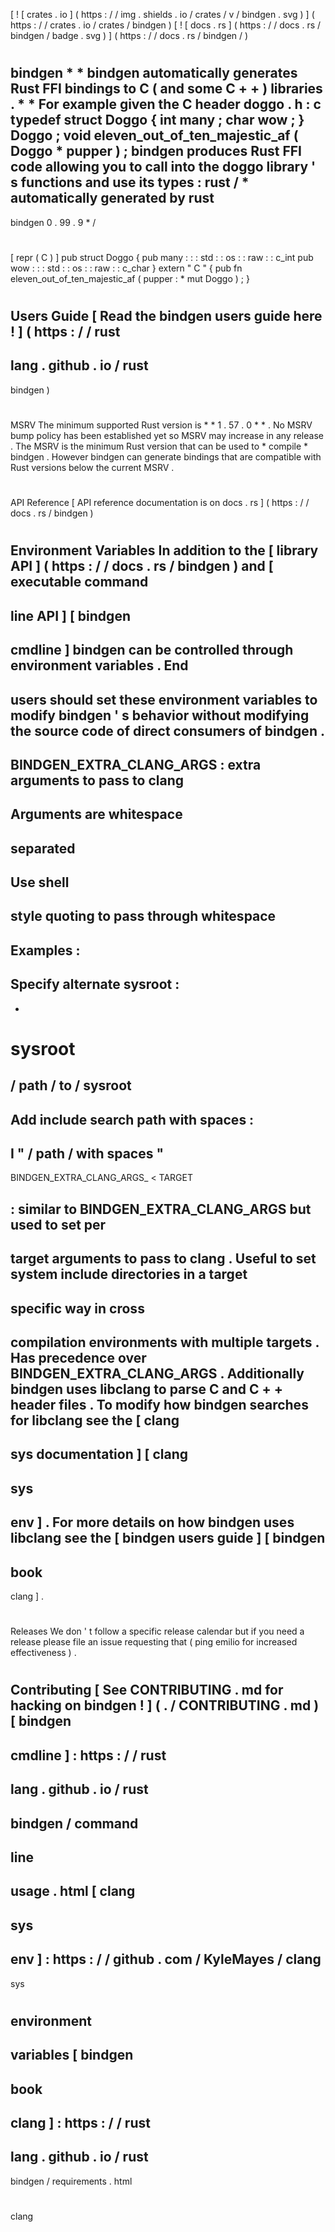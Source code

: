 [
!
[
crates
.
io
]
(
https
:
/
/
img
.
shields
.
io
/
crates
/
v
/
bindgen
.
svg
)
]
(
https
:
/
/
crates
.
io
/
crates
/
bindgen
)
[
!
[
docs
.
rs
]
(
https
:
/
/
docs
.
rs
/
bindgen
/
badge
.
svg
)
]
(
https
:
/
/
docs
.
rs
/
bindgen
/
)
#
bindgen
*
*
bindgen
automatically
generates
Rust
FFI
bindings
to
C
(
and
some
C
+
+
)
libraries
.
*
*
For
example
given
the
C
header
doggo
.
h
:
c
typedef
struct
Doggo
{
int
many
;
char
wow
;
}
Doggo
;
void
eleven_out_of_ten_majestic_af
(
Doggo
*
pupper
)
;
bindgen
produces
Rust
FFI
code
allowing
you
to
call
into
the
doggo
library
'
s
functions
and
use
its
types
:
rust
/
*
automatically
generated
by
rust
-
bindgen
0
.
99
.
9
*
/
#
[
repr
(
C
)
]
pub
struct
Doggo
{
pub
many
:
:
:
std
:
:
os
:
:
raw
:
:
c_int
pub
wow
:
:
:
std
:
:
os
:
:
raw
:
:
c_char
}
extern
"
C
"
{
pub
fn
eleven_out_of_ten_majestic_af
(
pupper
:
*
mut
Doggo
)
;
}
#
#
Users
Guide
[
Read
the
bindgen
users
guide
here
!
]
(
https
:
/
/
rust
-
lang
.
github
.
io
/
rust
-
bindgen
)
#
#
MSRV
The
minimum
supported
Rust
version
is
*
*
1
.
57
.
0
*
*
.
No
MSRV
bump
policy
has
been
established
yet
so
MSRV
may
increase
in
any
release
.
The
MSRV
is
the
minimum
Rust
version
that
can
be
used
to
*
compile
*
bindgen
.
However
bindgen
can
generate
bindings
that
are
compatible
with
Rust
versions
below
the
current
MSRV
.
#
#
API
Reference
[
API
reference
documentation
is
on
docs
.
rs
]
(
https
:
/
/
docs
.
rs
/
bindgen
)
#
#
Environment
Variables
In
addition
to
the
[
library
API
]
(
https
:
/
/
docs
.
rs
/
bindgen
)
and
[
executable
command
-
line
API
]
[
bindgen
-
cmdline
]
bindgen
can
be
controlled
through
environment
variables
.
End
-
users
should
set
these
environment
variables
to
modify
bindgen
'
s
behavior
without
modifying
the
source
code
of
direct
consumers
of
bindgen
.
-
BINDGEN_EXTRA_CLANG_ARGS
:
extra
arguments
to
pass
to
clang
-
Arguments
are
whitespace
-
separated
-
Use
shell
-
style
quoting
to
pass
through
whitespace
-
Examples
:
-
Specify
alternate
sysroot
:
-
-
sysroot
=
/
path
/
to
/
sysroot
-
Add
include
search
path
with
spaces
:
-
I
"
/
path
/
with
spaces
"
-
BINDGEN_EXTRA_CLANG_ARGS_
<
TARGET
>
:
similar
to
BINDGEN_EXTRA_CLANG_ARGS
but
used
to
set
per
-
target
arguments
to
pass
to
clang
.
Useful
to
set
system
include
directories
in
a
target
-
specific
way
in
cross
-
compilation
environments
with
multiple
targets
.
Has
precedence
over
BINDGEN_EXTRA_CLANG_ARGS
.
Additionally
bindgen
uses
libclang
to
parse
C
and
C
+
+
header
files
.
To
modify
how
bindgen
searches
for
libclang
see
the
[
clang
-
sys
documentation
]
[
clang
-
sys
-
env
]
.
For
more
details
on
how
bindgen
uses
libclang
see
the
[
bindgen
users
guide
]
[
bindgen
-
book
-
clang
]
.
#
#
Releases
We
don
'
t
follow
a
specific
release
calendar
but
if
you
need
a
release
please
file
an
issue
requesting
that
(
ping
emilio
for
increased
effectiveness
)
.
#
#
Contributing
[
See
CONTRIBUTING
.
md
for
hacking
on
bindgen
!
]
(
.
/
CONTRIBUTING
.
md
)
[
bindgen
-
cmdline
]
:
https
:
/
/
rust
-
lang
.
github
.
io
/
rust
-
bindgen
/
command
-
line
-
usage
.
html
[
clang
-
sys
-
env
]
:
https
:
/
/
github
.
com
/
KyleMayes
/
clang
-
sys
#
environment
-
variables
[
bindgen
-
book
-
clang
]
:
https
:
/
/
rust
-
lang
.
github
.
io
/
rust
-
bindgen
/
requirements
.
html
#
clang
